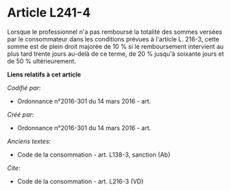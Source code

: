 # Article L241-4

Lorsque le professionnel n'a pas remboursé la totalité des sommes versées par le consommateur dans les conditions prévues à
l'article L. 216-3, cette somme est de plein droit majorée de 10 % si le remboursement intervient au plus tard trente jours
au-delà de ce terme, de 20 % jusqu'à soixante jours et de 50 % ultérieurement.

**Liens relatifs à cet article**

_Codifié par_:

  - Ordonnance n°2016-301 du 14 mars 2016 - art.

_Créé par_:

  - Ordonnance n°2016-301 du 14 mars 2016 - art.

_Anciens textes_:

  - Code de la consommation - art. L138-3, sanction (Ab)

_Cite_:

  - Code de la consommation - art. L216-3 (VD)
